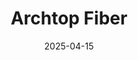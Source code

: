 ---  
layout: startup_page  
title: "Archtop Fiber"  
id: "archtopfiber.com"  
permalink: "/archtopfiberarchtopfiber.com04152025/"  
website: "http://www.archtopfiber.com/"  
funding_round: "Debt"  
funding_amount: "$200M"  
investors: "Monroe Capital, Post Road Group"  
about: "Archtop Fiber provides multi-gig, 100%-fiber Internet and phone service to residential and business customers in the Northeast. They focus on serving overlooked communities and leverage both private and public investments to expand their broadband infrastructure. Their mission is to deliver the fastest, most reliable, and environmentally friendly fiber internet."  
markets: "Telecommunications, Broadband"  
hq: "Kingston, New York, United States"  
founded_year: "2022"  
linkedin: "https://www.linkedin.com/company/archtop-fiber"  
twitter: ""  
instagram: ""  
facebook: ""  
crunchbase: ""  
pitchbook: ""  

date_display: "15-Apr-2025"  
date: "2025-04-15"

# SEO Optimization  
meta_title: "Archtop Fiber - Debt Funding ($200M)"  
meta_description: "Archtop Fiber, Archtop Fiber provides multi-gig, 100%-fiber Internet and phone service to residential and business customers in the Northeast. They focus on serving ..."  
meta_keywords: "Archtop Fiber, Telecommunications, Broadband, Debt funding"  
canonical_url: "https://startup.projectstartups.com/archtopfiberarchtopfiber.com04152025/"  
---